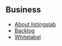 ## Business

- [About listingslab](./about-listingslab.md)
- [Backlog](./backlog.md)
- [Whitelabel](./whitelabel.md)